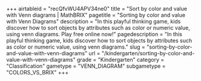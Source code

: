 +++
airtableid = "recQfvWU4APV34ne0"
title = "Sort by color and value with Venn diagrams | MathBRIX"
pagetitle = "Sorting by color and value with Venn Diagrams"
description = "In this playful thinking game, kids discover how to sort objects by attributes such as color or numeric value, using venn diagrams. Play free online now!"
pagedescription = "In this playful thinking game, kids discover how to sort objects by attributes such as color or numeric value, using venn diagrams."
slug = "sorting-by-color-and-value-with-venn-diagrams"
url = "/kindergarten/sorting-by-color-and-value-with-venn-diagrams"
grade = "Kindergarten"
category = "Classification"
gametype = "VENN_DIAGRAM"
subgametype = "COLORS_VS_BRIX"
+++